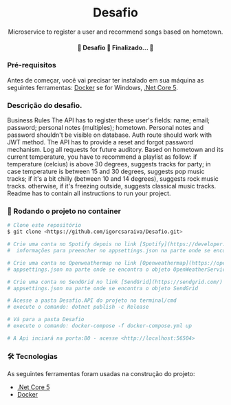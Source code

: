 <h1 align="center">Desafio</h1>

<p align="center">Microservice to register a user and recommend songs based on hometown.</p>

<h4 align="center"> 
	🚧  Desafio 🚀 Finalizado...  🚧
</h4>

### Pré-requisitos

Antes de começar, você vai precisar ter instalado em sua máquina as seguintes ferramentas:
[Docker](https://docs.docker.com/docker-for-windows/install/) se for Windows, [.Net Core 5](https://dotnet.microsoft.com/download).

### Descrição do desafio.

Business Rules
The API has to register these user's fields:
name;
email;
password;
personal notes (multiples);
hometown.
Personal notes and password shouldn't be visible on database.
Auth route should work with JWT method.
The API has to provide a reset and forgot password mechanism.
Log all requests for future auditory.
Based on hometown and its current temperature, you have to recommend a playlist as
follow:
if temperature (celcius) is above 30 degrees, suggests tracks for party;
in case temperature is between 15 and 30 degrees, suggests pop music tracks;
if it's a bit chilly (between 10 and 14 degrees), suggests rock music tracks.
otherwise, if it's freezing outside, suggests classical music tracks.
Readme has to contain all instructions to run your project.

### 🎲 Rodando o projeto no container 

```bash
# Clone este repositório
$ git clone <https://github.com/igorcsaraiva/Desafio.git>

# Crie uma conta no Spotify depois no link [Spotify](https://developer.spotify.com/) crie um app la sera fornecido um ClientID e um ClientSecret você usara essas duas 
#  informações para preencher no appsettings.json na parte onde se encontra o objeto Spotify.

# Crie uma conta no Openweathermap no link [Openweathermap](https://openweathermap.org) la será fornecido uma ApiKey você usara essas informação para preencher no 
# appsettings.json na parte onde se encontra o objeto OpenWeatherService

# Crie uma conta no SendGrid no link [SendGrid](https://sendgrid.com/) la será fornecido uma Key você usara essas informação para preencher no 
# appsettings.json na parte onde se encontra o objeto SendGrid

# Acesse a pasta Desafio.API do projeto no terminal/cmd
# execute o comando: dotnet publish -c Release

# Vá para a pasta Desafio
# execute o comando: docker-compose -f docker-compose.yml up

# A Api inciará na porta:80 - acesse <http://localhost:56504>

```
### 🛠 Tecnologias

As seguintes ferramentas foram usadas na construção do projeto:

- [.Net Core 5](https://dotnet.microsoft.com/download)
- [Docker](https://docs.docker.com/docker-for-windows/install/)
